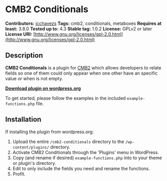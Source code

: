 # CMB2 Conditionals

**Contributors:**      [jcchavezs](https://github.com/jcchavezs)
**Tags:**              cmb2, conditionals, metaboxes
**Requires at least:** 3.8.0
**Tested up to:**      4.3
**Stable tag:**        1.0.2
**License:**           GPLv2 or later  
**License URI:**       [http://www.gnu.org/licenses/gpl-2.0.html](http://www.gnu.org/licenses/gpl-2.0.html)  

## Description

**CMB2 Conditionals** is a plugin for [CMB2](https://github.com/WebDevStudios/CMB2) which allows developers to relate fields so one of them could only appear when one other have an specific value or when is not empty.

**[Download plugin on wordpress.org](http://wordpress.org/plugins/cmb2-conditionals/)**

To get started, please follow the examples in the included `example-functions.php` file.

## Installation

If installing the plugin from wordpress.org:

1. Upload the entire `/cmb2-conditionals` directory to the `/wp-content/plugins/` directory.
2. Activate CMB2 Conditionals through the 'Plugins' menu in WordPress.
2. Copy (and rename if desired) `example-functions.php` into to your theme or plugin's directory.
2. Edit to only include the fields you need and rename the functions.
4. Profit.